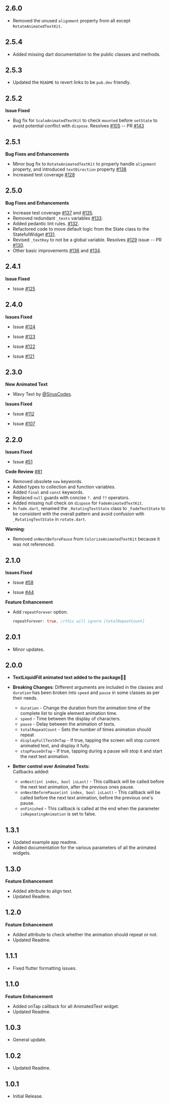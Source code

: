 ## 2.6.0

- Removed the unused `alignment` property from all except `RotateAnimatedTextKit`.

## 2.5.4

- Added missing dart documentation to the public classes and methods.

## 2.5.3

- Updated the `README` to revert links to be `pub.dev` friendly.

## 2.5.2

**Issue Fixed**

- Bug fix for `ScaleAnimatedTextKit` to check `mounted` before `setState` to avoid potential conflict with `dispose`. Resolves [#105](https://github.com/aagarwal1012/Animated-Text-Kit/issues/105) -- PR [#143](https://github.com/aagarwal1012/Animated-Text-Kit/pull/143)

## 2.5.1

**Bug Fixes and Enhancements**

- Minor bug fix to `RotateAnimatedTextKit` to properly handle `alignment` property, and introduced `textDirection` property [#138](https://github.com/aagarwal1012/Animated-Text-Kit/pull/138)
- Increased test coverage [#128](https://github.com/aagarwal1012/Animated-Text-Kit/issues/128)

## 2.5.0

**Bug Fixes and Enhancements**

- Increase test coverage [#137](https://github.com/aagarwal1012/Animated-Text-Kit/pull/137) and [#135](https://github.com/aagarwal1012/Animated-Text-Kit/pull/135).
- Removed redundant `_texts` variables [#133](https://github.com/aagarwal1012/Animated-Text-Kit/pull/133).
- Added pedantic lint rules. [#132](https://github.com/aagarwal1012/Animated-Text-Kit/pull/132).
- Refactored code to move default logic from the State class to the StatefulWidget [#131](https://github.com/aagarwal1012/Animated-Text-Kit/pull/131).
- Revised `_textKey` to not be a global variable. Resolves [#129](https://github.com/aagarwal1012/Animated-Text-Kit/issues/129) issue -- PR [#130](https://github.com/aagarwal1012/Animated-Text-Kit/pull/130).
- Other basic improvements [#136](https://github.com/aagarwal1012/Animated-Text-Kit/pull/136) and [#134](https://github.com/aagarwal1012/Animated-Text-Kit/pull/134).

## 2.4.1

**Issue Fixed**

- Issue [#125](https://github.com/aagarwal1012/Animated-Text-Kit/issues/125)

## 2.4.0

**Issues Fixed**

- Issue [#124](https://github.com/aagarwal1012/Animated-Text-Kit/pull/124)

- Issue [#123](https://github.com/aagarwal1012/Animated-Text-Kit/pull/123)

- Issue [#122](https://github.com/aagarwal1012/Animated-Text-Kit/pull/122)

- Issue [#121](https://github.com/aagarwal1012/Animated-Text-Kit/pull/121)

## 2.3.0

**New Animated Text**

- Wavy Text by [@SirusCodes](https://github.com/SirusCodes).

**Issues Fixed**

- Issue [#112](https://github.com/aagarwal1012/Animated-Text-Kit/pull/112)

- Issue [#107](https://github.com/aagarwal1012/Animated-Text-Kit/pull/107)

## 2.2.0

**Issues Fixed**

- Issue [#51](https://github.com/aagarwal1012/Animated-Text-Kit/issues/51)

**Code Review** [#81](https://github.com/aagarwal1012/Animated-Text-Kit/pull/81)

- Removed obsolete `new` keywords.
- Added types to collection and function variables.
- Added `final` and `const` keywords.
- Replaced `null` guards with concise `?.` and `??` operators.
- Added missing null check on `dispose` for `FadeAnimatedTextKit`.
- In `fade.dart`, renamed the `_RotatingTextState` class to `_FadeTextState` to be consistent with the overall pattern and avoid confusion with `_RotatingTextState` in `rotate.dart`.

**Warning**:

- Removed `onNextBeforePause` from `ColorizeAnimatedTextKit` because it was not referenced.

## 2.1.0

**Issues Fixed**

- Issue [#58](https://github.com/aagarwal1012/Animated-Text-Kit/issues/58)

- Issue [#44](https://github.com/aagarwal1012/Animated-Text-Kit/issues/44)

**Feature Enhancement**

- Add `repeatForever` option.

  ```dart
  repeatForever: true, //this will ignore [totalRepeatCount]
  ```

## 2.0.1

- Minor updates.

## 2.0.0

- **TextLiquidFill animated text added to the package🎉🎉**

- **Breaking Changes**:
  Different arguments are included in the classes and `duration` has been broken into `speed` and `pause` in some classes as per their needs.

  - `duration` - Change the duration from the animation time of the complete list to single element animation time.
  - `speed` - Time between the display of characters.
  - `pause` - Delay between the animation of texts.
  - `totalRepeatCount` - Sets the number of times animation should repeat
  - `displayFullTextOnTap` - If true, tapping the screen will stop current animated text, and display it fully.
  - `stopPauseOnTap` - If true, tapping during a pause will stop it and start the next text animation.

- **Better control over Animated Texts:**  
  Callbacks added:
  - `onNext(int index, bool isLast)` - This callback will be called before the next text animation, after the previous ones pause.
  - `onNextBeforePause(int index, bool isLast)` - This callback will be called before the next text animation, before the previous one's pause.
  - `onFinished` - This callback is called at the end when the parameter `isRepeatingAnimation` is set to false.

## 1.3.1

- Updated example app readme.
- Added documentation for the various parameters of all the animated widgets.

## 1.3.0

**Feature Enhancement**

- Added attribute to align text.
- Updated Readme.

## 1.2.0

**Feature Enhancement**

- Added attribute to check whether the animation should repeat or not.
- Updated Readme.

## 1.1.1

- Fixed flutter formatting issues.

## 1.1.0

**Feature Enhancement**

- Added onTap callback for all AnimatedText widget.
- Updated Readme.

## 1.0.3

- General update.

## 1.0.2

- Updated Readme.

## 1.0.1

- Initial Release.
